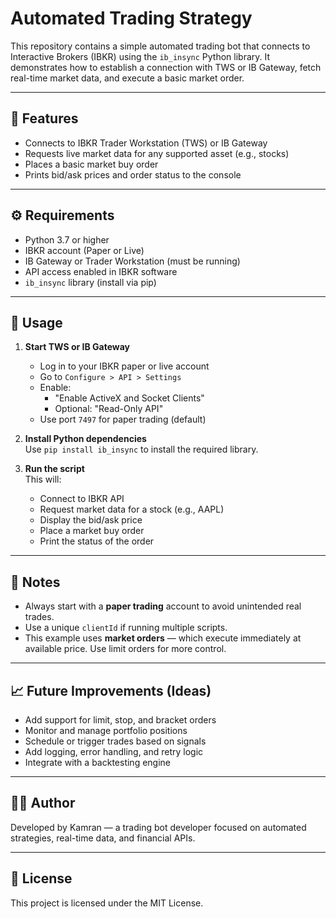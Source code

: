 # Automated Trading Strategy

This repository contains a simple automated trading bot that connects to Interactive Brokers (IBKR) using the `ib_insync` Python library. It demonstrates how to establish a connection with TWS or IB Gateway, fetch real-time market data, and execute a basic market order.

---

## 🚀 Features

- Connects to IBKR Trader Workstation (TWS) or IB Gateway
- Requests live market data for any supported asset (e.g., stocks)
- Places a basic market buy order
- Prints bid/ask prices and order status to the console

---

## ⚙️ Requirements

- Python 3.7 or higher
- IBKR account (Paper or Live)
- IB Gateway or Trader Workstation (must be running)
- API access enabled in IBKR software
- `ib_insync` library (install via pip)

---

## 🧪 Usage

1. **Start TWS or IB Gateway**  
   - Log in to your IBKR paper or live account  
   - Go to `Configure > API > Settings`  
   - Enable:
     - "Enable ActiveX and Socket Clients"
     - Optional: "Read-Only API"  
   - Use port `7497` for paper trading (default)

2. **Install Python dependencies**  
   Use `pip install ib_insync` to install the required library.

3. **Run the script**  
   This will:
   - Connect to IBKR API
   - Request market data for a stock (e.g., AAPL)
   - Display the bid/ask price
   - Place a market buy order
   - Print the status of the order

---

## 📌 Notes

- Always start with a **paper trading** account to avoid unintended real trades.
- Use a unique `clientId` if running multiple scripts.
- This example uses **market orders** — which execute immediately at available price. Use limit orders for more control.

---

## 📈 Future Improvements (Ideas)

- Add support for limit, stop, and bracket orders
- Monitor and manage portfolio positions
- Schedule or trigger trades based on signals
- Add logging, error handling, and retry logic
- Integrate with a backtesting engine

---

## 🧑‍💻 Author

Developed by Kamran — a trading bot developer focused on automated strategies, real-time data, and financial APIs.

---

## 📄 License

This project is licensed under the MIT License.

